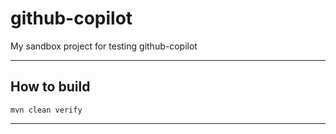 # github-copilot
My sandbox project for testing github-copilot

----
## How to build
```maven
mvn clean verify
```
----